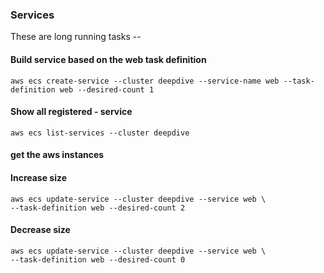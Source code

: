 ### Services
These are long running tasks --
#### Build service based on the web task definition
```code
aws ecs create-service --cluster deepdive --service-name web --task-definition web --desired-count 1
```

#### Show all registered - service
```code
aws ecs list-services --cluster deepdive
```

#### get the aws instances


#### Increase size
```code
aws ecs update-service --cluster deepdive --service web \
--task-definition web --desired-count 2
```

#### Decrease size
```code
aws ecs update-service --cluster deepdive --service web \
--task-definition web --desired-count 0
```

